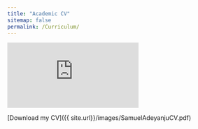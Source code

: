 ```yaml
---
title: "Academic CV"
sitemap: false
permalink: /Curriculum/
---
```


<embed src="https://adesam111.github.io/images/SamuelAdeyanjuCV.pdf" type="application/pdf" />

[Download my CV]({{ site.url}}/images/SamuelAdeyanjuCV.pdf)

